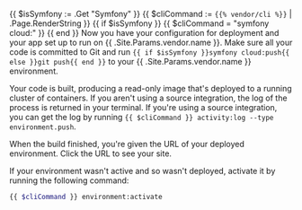 <!-- shortcode start {{ .Name }} -->
{{ $isSymfony := .Get "Symfony" }}
{{ $cliCommand := `{{% vendor/cli %}}` | .Page.RenderString }}
{{ if $isSymfony }}
  {{ $cliCommand = "symfony cloud:" }}
{{ end }}
Now you have your configuration for deployment and your app set up to run on {{ .Site.Params.vendor.name }}.
Make sure all your code is committed to Git
and run `{{ if $isSymfony }}symfony cloud:push{{ else }}git push{{ end }}` to your {{ .Site.Params.vendor.name }} environment.

Your code is built, producing a read-only image that's deployed to a running cluster of containers.
If you aren't using a source integration, the log of the process is returned in your terminal.
If you're using a source integration, you can get the log by running `{{ $cliCommand }} activity:log --type environment.push`.

When the build finished, you're given the URL of your deployed environment.
Click the URL to see your site.

If your environment wasn't active and so wasn't deployed, activate it by running the following command:

```bash
{{ $cliCommand }} environment:activate
```
<!-- shortcode end {{ .Name }} -->
